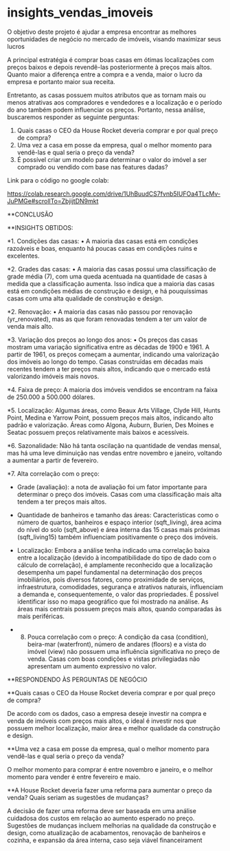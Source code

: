 # insights_vendas_imoveis
O objetivo deste projeto é ajudar a empresa encontrar as melhores oportunidades de negócio no mercado de imóveis, visando maximizar seus lucros

A principal estratégia é comprar boas casas em ótimas localizações com preços baixos e depois revendê-las posteriormente à preços mais altos. Quanto maior a diferença entre a compra e a venda, maior o lucro da empresa e portanto maior sua receita.


Entretanto, as casas possuem muitos atributos que as tornam mais ou menos atrativas aos compradores e vendedores e a localização e o período do ano também podem influenciar os preços. Portanto, nessa análise, buscaremos responder as seguinte perguntas:


1.	Quais casas o CEO da House Rocket deveria comprar e por qual preço de compra?
2.	Uma vez a casa em posse da empresa, qual o melhor momento para vendê-las e qual seria o preço da venda?
3.	É possível criar um modelo para determinar o valor do imóvel a ser comprado ou vendido com base nas features dadas?



Link para o código no google colab:

https://colab.research.google.com/drive/1UhBuudCS7fvnb5IUFOa4TLcMv-JuPMGe#scrollTo=ZbjijtDN9mkt



**CONCLUSÃO

**INSIGHTS OBTIDOS:

*1. Condições das casas: • A maioria das casas está em condições razoáveis e boas, enquanto há poucas casas em condições ruins e excelentes.

*2. Grades das casas: • A maioria das casas possui uma classificação de grade média (7), com uma queda acentuada na quantidade de casas à medida que a classificação aumenta. Isso indica que a maioria das casas está em condições médias de construção e design, e há pouquíssimas casas com uma alta qualidade de construção e design.

*2. Renovação: • A maioria das casas não passou por renovação (yr_renovated), mas as que foram renovadas tendem a ter um valor de venda mais alto.

*3. Variação dos preços ao longo dos anos: • Os preços das casas mostram uma variação significativa entre as décadas de 1900 e 1961. A partir de 1961, os preços começam a aumentar, indicando uma valorização dos imóveis ao longo do tempo. Casas construídas em décadas mais recentes tendem a ter preços mais altos, indicando que o mercado está valorizando imóveis mais novos.

*4. Faixa de preço: A maioria dos imóveis vendidos se encontram na faixa de 250.000 a 500.000 dólares.

*5. Localização: Algumas áreas, como Beaux Arts Village, Clyde Hill, Hunts Point, Medina e Yarrow Point, possuem preços mais altos, indicando alto padrão e valorização. Áreas como Algona, Auburn, Burien, Des Moines e Seatac possuem preços relativamente mais baixos e acessíveis.

*6. Sazonalidade: Não há tanta oscilação na quantidade de vendas mensal, mas há uma leve diminuição nas vendas entre novembro e janeiro, voltando a aumentar a partir de fevereiro.

*7. Alta correlação com o preço:

*   Grade (avaliação): a nota de avaliação foi um fator importante para determinar o preço dos imóveis. Casas com uma classificação mais alta tendem a ter preços mais altos.

*   Quantidade de banheiros e tamanho das áreas: Características como o número de quartos, banheiros e espaço interior (sqft_living), área acima do nível do solo (sqft_above) e área interna das 15 casas mais próximas (sqft_living15) também influenciam positivamente o preço dos imóveis.

*   Localização: Embora a análise tenha indicado uma correlação baixa entre a localização (devido à incompatibilidade do tipo de dado com o cálculo de correlação), é amplamente reconhecido que a localização desempenha um papel fundamental na determinação dos preços imobiliários, pois diversos fatores, como proximidade de serviços, infraestrutura, comodidades, segurança e atrativos naturais, influenciam a demanda e, consequentemente, o valor das propriedades. É possível identificar isso no mapa geográfico que foi mostrado na análise. As áreas mais centrais possuem preços mais altos, quando comparadas às mais periféricas.

* 8. Pouca correlação com o preço:
A condição da casa (condition), beira-mar (waterfront), número de andares (floors) e a vista do imóvel (view) não possuem uma influência significativa no preço de venda. Casas com boas condições e vistas privilegiadas não apresentam um aumento expressivo no valor.

**RESPONDENDO ÀS PERGUNTAS DE NEGÓCIO

**Quais casas o CEO da House Rocket deveria comprar e por qual preço de compra?

De acordo com os dados, caso a empresa deseje investir na compra e venda de imóveis com preços mais altos, o ideal é investir nos que possuem melhor localização, maior área e melhor qualidade da construção e design.

**Uma vez a casa em posse da empresa, qual o melhor momento para vendê-las e qual seria o preço da venda?

O melhor momento para comprar é entre novembro e janeiro, e o melhor momento para vender é entre fevereiro e maio.

**A House Rocket deveria fazer uma reforma para aumentar o preço da venda? Quais seriam as sugestões de mudanças?

A decisão de fazer uma reforma deve ser baseada em uma análise cuidadosa dos custos em relação ao aumento esperado no preço. Sugestões de mudanças incluem melhorias na qualidade da construção e design, como atualização de acabamentos, renovação de banheiros e cozinha, e expansão da área interna, caso seja viável financeirament
